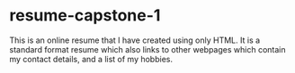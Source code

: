 # resume-capstone-1
This is an online resume that I have created using only HTML. It is a standard format resume which also links to other webpages which contain my contact details, and a list of my hobbies.
